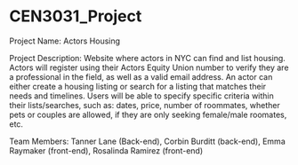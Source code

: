 # CEN3031_Project

Project Name:
  Actors Housing

Project Description:
  Website where actors in NYC can find and list housing. Actors will register using their Actors Equity Union number to verify they are a professional in the field, 
  as well as a valid email address. An actor can either create a housing listing or search for a listing that matches their needs and timelines.
  Users will be able to specify specific criteria within their lists/searches, such as: dates, price, number of roommates, whether pets or couples are allowed, 
  if they are only seeking female/male roomates, etc. 

Team Members: Tanner Lane (Back-end), Corbin Burditt (back-end), Emma Raymaker (front-end), Rosalinda Ramirez (front-end)
      
